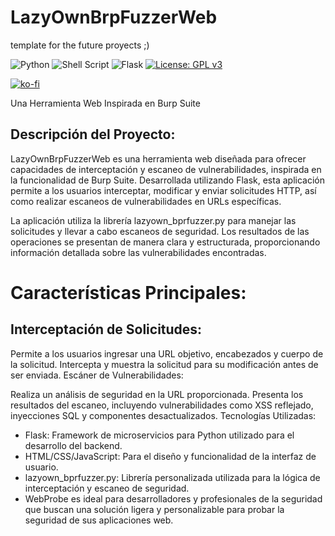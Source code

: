 # LazyOwnBrpFuzzerWeb
template for the  future proyects ;)

![Python](https://img.shields.io/badge/python-3670A0?style=for-the-badge&logo=python&logoColor=ffdd54) ![Shell Script](https://img.shields.io/badge/shell_script-%23121011.svg?style=for-the-badge&logo=gnu-bash&logoColor=white) ![Flask](https://img.shields.io/badge/flask-%23000.svg?style=for-the-badge&logo=flask&logoColor=white) [![License: GPL v3](https://img.shields.io/badge/License-GPLv3-blue.svg)](https://www.gnu.org/licenses/gpl-3.0)

[![ko-fi](https://ko-fi.com/img/githubbutton_sm.svg)](https://ko-fi.com/Y8Y2Z73AV)

Una Herramienta Web Inspirada en Burp Suite

## Descripción del Proyecto:

LazyOwnBrpFuzzerWeb es una herramienta web diseñada para ofrecer capacidades de interceptación y escaneo de vulnerabilidades, inspirada en la funcionalidad de Burp Suite. Desarrollada utilizando Flask, esta aplicación permite a los usuarios interceptar, modificar y enviar solicitudes HTTP, así como realizar escaneos de vulnerabilidades en URLs específicas.

La aplicación utiliza la librería lazyown_bprfuzzer.py para manejar las solicitudes y llevar a cabo escaneos de seguridad. Los resultados de las operaciones se presentan de manera clara y estructurada, proporcionando información detallada sobre las vulnerabilidades encontradas.

# Características Principales:

## Interceptación de Solicitudes:

Permite a los usuarios ingresar una URL objetivo, encabezados y cuerpo de la solicitud.
Intercepta y muestra la solicitud para su modificación antes de ser enviada.
Escáner de Vulnerabilidades:

Realiza un análisis de seguridad en la URL proporcionada.
Presenta los resultados del escaneo, incluyendo vulnerabilidades como XSS reflejado, inyecciones SQL y componentes desactualizados.
Tecnologías Utilizadas:

- Flask: Framework de microservicios para Python utilizado para el desarrollo del backend.
- HTML/CSS/JavaScript: Para el diseño y funcionalidad de la interfaz de usuario.
- lazyown_bprfuzzer.py: Librería personalizada utilizada para la lógica de interceptación y escaneo de seguridad.
- WebProbe es ideal para desarrolladores y profesionales de la seguridad que buscan una solución ligera y personalizable para probar la seguridad de sus aplicaciones web.



